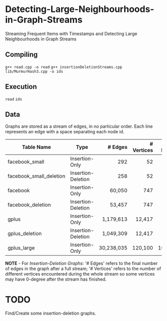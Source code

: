 # Detecting-Large-Neighbourhoods-in-Graph-Streams
Streaming Frequent Items with Timestamps and Detecting Large Neighbourhoods in Graph Streams

## Compiling
`g++ read.cpp -o read`
`g++ insertionDeletionStreams.cpp lib/MurmurHash3.cpp -o ids`

## Execution
`read`
`ids`

## Data
Graphs are stored as a stream of edges, in no particular order.
Each line represents an edge with a space separating each node id.

| Table Name              | Type               | # Edges    | # Vertices | Max Degree |
| ----------------------- | ------------------ | ---------: | ---------: | ---------: |
| facebook_small          | Insertion-Only     | 292        | 52         | 36         |
| facebook_small_deletion | Insertion-Deletion | 258        | 52         | 33         |
| facebook                | Insertion-Only     | 60,050     | 747        | 586        |
| facebook_deletion       | Insertion-Deletion | 53,457     | 747        | 522        |
| gplus                   | Insertion-Only     | 1,179,613  | 12,417     | 5,948      |
| gplus_deletion          | Insertion-Deletion | 1,049,309  | 12,417     | 4,998      |
| gplus_large             | Insertion-Only     | 30,238,035 | 120,100    | 104,947    |
**NOTE** - For *Insertion-Deletion Graphs*: '# Edges' refers to the final number of edges in the graph after a full stream; '# Vertices' refers to the number of different vertices encountered during the whole stream so some vertices may have 0-degree after the stream has finished.

# TODO
Find/Create some insertion-deletion graphs.
